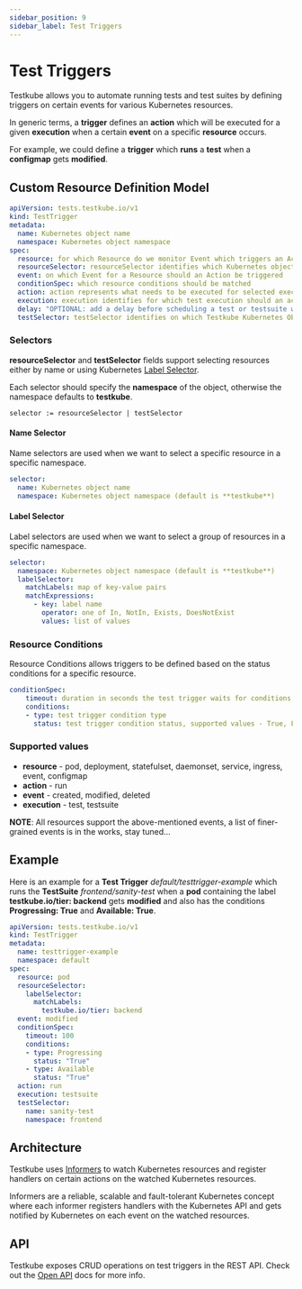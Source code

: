 ```yaml
---
sidebar_position: 9
sidebar_label: Test Triggers
---
```

# Test Triggers

Testkube allows you to automate running tests and test suites by defining triggers on certain events for various
Kubernetes resources.

In generic terms, a **trigger** defines an **action** which will be executed for a given **execution** when a certain **event** on a specific **resource** occurs.

For example, we could define a **trigger** which **runs** a **test** when a **configmap** gets **modified**.

## Custom Resource Definition Model

```yaml
apiVersion: tests.testkube.io/v1
kind: TestTrigger
metadata:
  name: Kubernetes object name
  namespace: Kubernetes object namespace
spec:
  resource: for which Resource do we monitor Event which triggers an Action
  resourceSelector: resourceSelector identifies which Kubernetes objects should be watched
  event: on which Event for a Resource should an Action be triggered
  conditionSpec: which resource conditions should be matched
  action: action represents what needs to be executed for selected execution
  execution: execution identifies for which test execution should an action be executed
  delay: "OPTIONAL: add a delay before scheduling a test or testsuite when a trigger is matched to an event"
  testSelector: testSelector identifies on which Testkube Kubernetes Objects an action should be taken
```

### Selectors

**resourceSelector** and **testSelector** fields support selecting resources either by name or using
Kubernetes [Label Selector](https://kubernetes.io/docs/concepts/overview/working-with-objects/labels/#resources-that-support-set-based-requirements).

Each selector should specify the **namespace** of the object, otherwise the namespace defaults to **testkube**.

```
selector := resourceSelector | testSelector
```

#### Name Selector

Name selectors are used when we want to select a specific resource in a specific namespace.

```yaml
selector:
  name: Kubernetes object name
  namespace: Kubernetes object namespace (default is **testkube**)
```

#### Label Selector

Label selectors are used when we want to select a group of resources in a specific namespace.

```yaml
selector:
  namespace: Kubernetes object namespace (default is **testkube**)
  labelSelector:
    matchLabels: map of key-value pairs
    matchExpressions:
      - key: label name
        operator: one of In, NotIn, Exists, DoesNotExist
        values: list of values
```

### Resource Conditions

Resource Conditions allows triggers to be defined based on the status conditions for a specific resource.

```yaml
conditionSpec:
    timeout: duration in seconds the test trigger waits for conditions, until its stopped
    conditions:
    - type: test trigger condition type
      status: test trigger condition status, supported values - True, False, Unknown
```

### Supported values
* **resource**  - pod, deployment, statefulset, daemonset, service, ingress, event, configmap
* **action**    - run
* **event**     - created, modified, deleted
* **execution** - test, testsuite

**NOTE**: All resources support the above-mentioned events, a list of finer-grained events is in the works, stay tuned...

## Example

Here is an example for a **Test Trigger** *default/testtrigger-example* which runs the **TestSuite** *frontend/sanity-test*
when a **pod** containing the label **testkube.io/tier: backend** gets **modified** and also has the conditions **Progressing: True** and **Available: True**.

```yaml
apiVersion: tests.testkube.io/v1
kind: TestTrigger
metadata:
  name: testtrigger-example
  namespace: default
spec:
  resource: pod
  resourceSelector:
    labelSelector:
      matchLabels:
        testkube.io/tier: backend
  event: modified
  conditionSpec:
    timeout: 100
    conditions:
    - type: Progressing
      status: "True"
    - type: Available
      status: "True"
  action: run
  execution: testsuite
  testSelector:
    name: sanity-test
    namespace: frontend
```

## Architecture

Testkube uses [Informers](https://pkg.go.dev/k8s.io/client-go/informers) to watch Kubernetes resources and register handlers
on certain actions on the watched Kubernetes resources.

Informers are a reliable, scalable and fault-tolerant Kubernetes concept where each informer registers handlers with the
Kubernetes API and gets notified by Kubernetes on each event on the watched resources.

## API

Testkube exposes CRUD operations on test triggers in the REST API. Check out the [Open API](6-openapi.md) docs for more info.
